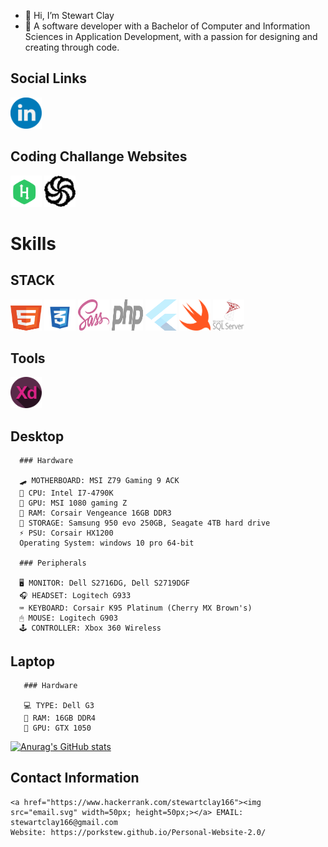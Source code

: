 - 👋 Hi, I’m Stewart Clay
- 🙋‍ A software developer with a Bachelor of Computer and Information Sciences in Application Development, with a passion for designing and creating through code.
 ## Social Links
   <a href="https://www.linkedin.com/in/stewart-clay-7a1abb128/"><img src="/SocialIcons/linkedin.svg" width=50px; height=50px;></a>
## Coding Challange Websites
   <a href="https://www.hackerrank.com/stewartclay166"><img src="/CodeChallangeWebsites/hackerrank.svg" width=50px; height=50px;></a>
   <a href="https://www.codewars.com/users/PorkStew"><img src="/CodeChallangeWebsites/codewars.svg" width=50px; height=50px;></a>
   
 # Skills
   ## STACK
   <a href="t.ly/VL6f"><img src="/Languages/html5.svg" width=50px; height=50px;></a>
   <a href="#"><img src="/Languages/css3.svg" width=50px; height=50px;></a>
   <a href="#"><img src="/Languages/sass.svg" width=50px; height=50px;></a>
   <a href="#"><img src="/Languages/php.svg" width=50px; height=50px;></a>
   <a href="#"><img src="/Languages/flutter.svg" width=50px; height=50px;></a><a href="#"></a>
   <a href="#"><img src="/Languages/swift.svg" width=50px; height=50px;></a>
   <a href="#"><img src="/Languages/microsoft-sql-server.svg" width=50px; height=50px;></a>
   ## Tools
   <a href="#"><img src="/Tools/Adobe XD.svg" width=50px; height=50px;></a>

## Desktop

      ### Hardware

      🛹 MOTHERBOARD: MSI Z79 Gaming 9 ACK
      🧠 CPU: Intel I7-4790K
      🙈 GPU: MSI 1080 gaming Z
      🍜 RAM: Corsair Vengeance 16GB DDR3
      🏬 STORAGE: Samsung 950 evo 250GB, Seagate 4TB hard drive
      ⚡ PSU: Corsair HX1200
      Operating System: windows 10 pro 64-bit
  
      ### Peripherals

      🖥 MONITOR: Dell S2716DG, Dell S2719DGF
      🎧 HEADSET: Logitech G933
      ⌨ KEYBOARD: Corsair K95 Platinum (Cherry MX Brown's)
      🖱 MOUSE: Logitech G903
      🕹 CONTROLLER: Xbox 360 Wireless
  
## Laptop

       ### Hardware
       
       💻 TYPE: Dell G3
       🍜 RAM: 16GB DDR4
       🙈 GPU: GTX 1050
<!---
PorkStew/PorkStew is a ✨ special ✨ repository because its `README.md` (this file) appears on your GitHub profile.
You can click the Preview link to take a look at your changes.
--->
[![Anurag's GitHub stats](https://github-readme-stats.vercel.app/api?username=porkstew)](https://github.com/anuraghazra/github-readme-stats)

## Contact Information
    <a href="https://www.hackerrank.com/stewartclay166"><img src="email.svg" width=50px; height=50px;></a> EMAIL: stewartclay166@gmail.com
    Website: https://porkstew.github.io/Personal-Website-2.0/
   
